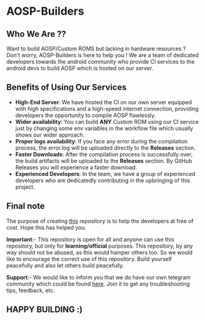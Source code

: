 # AOSP-Builders

## Who We Are ??
Want to build AOSP/Custom ROMS but lacking in hardware resources ? Don't worry, AOSP-Builders is here to help you ! 
We are a team of dedicated developers towards the android community who provide CI services to the android devs to build AOSP which is hosted on our server.

## Benefits of Using Our Services
- **High-End Server**: We have hosted the CI on our own server equipped with high specifications and a high-speed internet connection, providing developers the opportunity to compile AOSP flawlessly.
- **Wider availability**: You can build **ANY** Custom ROM using our CI service just by changing some env variables in the workflow file which usually shows our wider approach.
- **Proper logs availability**: If you face any error during the compilation process, the error.log will be uploaded directly to the **Releases** section.
- **Faster Downloads**: After the compilation process is successfully over, the build artifacts will be uploaded to the **Releases** section. By GitHub Releases you will experience a faster download.
- **Experienced Developers**: In the team, we have a group of experienced developers who are dedicatedly contributing in the upbringing of this project.

## Final note
The purpose of creating <a href="https://github.com/AOSP-Builders/ROM-Compiler">this</a> repository is to help the developers at free of cost. Hope this has helped you. 

**Important**:- This repository is open for all and anyone can use this repository, but only for **learning/official** purposes. This repository, by any way should not be abused, as this would hamper others too. So we would like to encourage the correct use of this repository. Build yourself peacefully and also let others build peacefully. 

**Support**:- We would like to inform you that we do have our own telegram community which could be found <a href="https://t.me/aospbuilders">here</a>. Join it to get any troubleshooting tips, feedback, etc.

## HAPPY BUILDING :)
